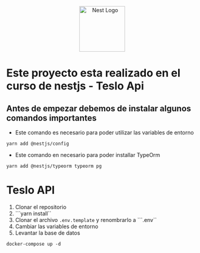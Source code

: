 <p align="center">
  <a href="http://nestjs.com/" target="blank"><img src="https://nestjs.com/img/logo-small.svg" width="120" alt="Nest Logo" /></a>
</p>

# Este proyecto esta realizado en el curso de nestjs - Teslo Api

## Antes de empezar debemos de instalar algunos comandos importantes

- Este comando es necesario para poder utilizar las variables de entorno
```
yarn add @nestjs/config
```

- Este comando en necesario para poder installar TypeOrm
```
yarn add @nestjs/typeorm typeorm pg
```


# Teslo API
1. Clonar el repositorio
2. ```yarn install``
3. Clonar el archivo ```.env.template``` y renombrarlo a ```.env``
4. Cambiar las variables de entorno
5. Levantar la base de datos 
```
docker-compose up -d
```


